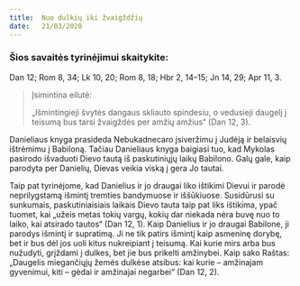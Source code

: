```yaml
---
title:  Nuo dulkių iki žvaigždžių
date:   21/03/2020
---
```


### Šios savaitės tyrinėjimui skaitykite:
Dan 12; Rom 8, 34; Lk 10, 20; Rom 8, 18; Hbr 2, 14–15; Jn 14, 29; Apr 11, 3.

> <p>Įsimintina eilutė:</p>
> „Išmintingieji švytės dangaus skliauto spindesiu, o vedusieji daugelį į teisumą bus tarsi žvaigždės per amžių amžius“ (Dan 12, 3).

Danieliaus knyga prasideda Nebukadnecaro įsiveržimu į Judėją ir belaisvių ištrėmimu į Babiloną. Tačiau Danieliaus knyga baigiasi tuo, kad Mykolas pasirodo išvaduoti Dievo tautą iš paskutiniųjų laikų Babilono. Galų gale, kaip parodyta per Danielių, Dievas veikia viską į gera Jo tautai.

Taip pat tyrinėjome, kad Danielius ir jo draugai liko ištikimi Dievui ir parodė neprilygstamą išmintį tremties bandymuose ir iššūkiuose. Susidūrusi su sunkumais, paskutiniaisiais laikais Dievo tauta taip pat liks ištikima, ypač tuomet, kai „užeis metas tokių vargų, kokių dar niekada nėra buvę nuo to laiko, kai atsirado tautos“ (Dan 12, 1). Kaip Danielius ir jo draugai Babilone, ji parodys išmintį ir supratimą. Ji ne tik patirs išmintį kaip asmeninę dorybę, bet ir bus dėl jos uoli kitus nukreipiant į teisumą. Kai kurie mirs arba bus nužudyti, grįždami į dulkes, bet jie bus prikelti amžinybei. Kaip sako Raštas: „Daugelis miegančiųjų žemės dulkėse atsibus: kai kurie – amžinajam gyvenimui, kiti – gėdai ir amžinajai negarbei“ (Dan 12, 2).
